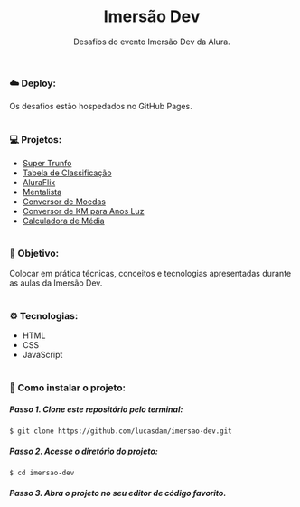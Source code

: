<h1 align="center">Imersão Dev</h1>
<p align="center">Desafios do evento Imersão Dev da Alura.</p> <br />

### ☁️ Deploy:
Os desafios estão hospedados no GitHub Pages.
<br /> <br />

### 💻 Projetos:
- <a href="https://lucasdam.github.io/imersao-dev/super-trunfo/" target="_blank">Super Trunfo</a>
- <a href="https://lucasdam.github.io/imersao-dev/tabela-de-classificacao/" target="_blank">Tabela de Classificação</a>
- <a href="https://lucasdam.github.io/imersao-dev/aluraflix/" target="_blank">AluraFlix</a>
- <a href="https://lucasdam.github.io/imersao-dev/mentalista/" target="_blank">Mentalista</a>
- <a href="https://lucasdam.github.io/imersao-dev/conversor-de-moedas/" target="_blank">Conversor de Moedas</a>
- <a href="https://lucasdam.github.io/imersao-dev/conversor-estelar/" target="_blank">Conversor de KM para Anos Luz</a>
- <a href="https://lucasdam.github.io/imersao-dev/calculadora-de-media/" target="_blank">Calculadora de Média</a>
<br /> <br />

### 🎯 Objetivo:
Colocar em prática técnicas, conceitos e tecnologias apresentadas durante as aulas da Imersão Dev.
<br /> <br />

### ⚙️ Tecnologias:
- HTML
- CSS
- JavaScript
<br /> <br />


### 📂 Como instalar o projeto:

##### Passo 1. Clone este repositório pelo terminal:
```
$ git clone https://github.com/lucasdam/imersao-dev.git
```
##### Passo 2. Acesse o diretório do projeto:
```
$ cd imersao-dev
```
##### Passo 3. Abra o projeto no seu editor de código favorito.